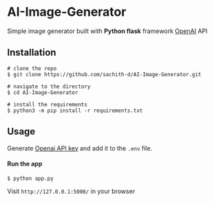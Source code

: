 # AI-Image-Generator

Simple image generator built with **Python flask** framework [OpenAI](https://platform.openai.com/docs/guides/images/introduction) API

## Installation

```console
# clone the repo
$ git clone https://github.com/sachith-d/AI-Image-Generator.git

# navigate to the directory
$ cd AI-Image-Generator

# install the requirements
$ python3 -m pip install -r requirements.txt
```
## Usage
Generate [Openai API key](https://platform.openai.com/account/api-keys) and add it to the ```.env``` file.

#### Run the app

```console
$ python app.py
```
Visit ```http://127.0.0.1:5000/``` in your browser

